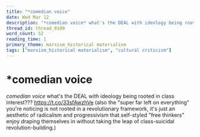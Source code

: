 ```yaml
---
title: "*comedian voice"
date: Wed Mar 12
description: "*comedian voice* what's the DEAL with ideology being rooted in class interest???"
thread_id: thread_0109
word_count: 52
reading_time: 1
primary_theme: marxism_historical materialism
tags: ["marxism_historical materialism", "cultural criticism"]
---
```


# *comedian voice

*comedian voice* what's the DEAL with ideology being rooted in class interest??? https://t.co/33sfAwzhVe (also the "super far left on everything" you're noticing is not rooted in a revolutionary framework, it's just an aesthetic of radicalism and progressivism that self-styled "free thinkers" enjoy draping themselves in without taking the leap of class-suicidal revolution-building.)